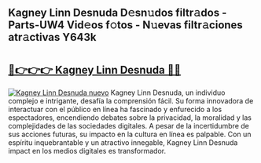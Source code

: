 ## Kagney Linn Desnuda D𝚎sn𝚞dos filtr𝚊dos - Parts-UW4 Vid𝚎os f𝚘tos - N𝚞evas filtr𝚊ciones atr𝚊ctivas Y643k

# <h2><a href="http://mba7vy.tromn.icu/?c=Kagney+Linn+Desnuda">🔗👉👉👉 Kagney Linn Desnuda 🔗🔗</a></h2>

[![Kagney Linn Desnuda nuevo](https://i.imgur.com/pEAQMta.gif)](http://mba7vy.tromn.icu/?c=Kagney+Linn+Desnuda)
Kagney Linn Desnuda, un individuo complejo e intrigante, desafía la comprensión fácil. Su forma innovadora de interactuar con el público en línea ha fascinado y enfurecido a los espectadores, encendiendo debates sobre la privacidad, la moralidad y las complejidades de las sociedades digitales. A pesar de la incertidumbre de sus acciones futuras, su impacto en la cultura en línea es palpable. Con un espíritu inquebrantable y un atractivo innegable, Kagney Linn Desnuda impact en los medios digitales es transformador.
